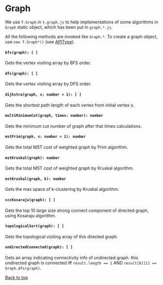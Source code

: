 <a name="graph"></a>
# Graph
We use `T.Graph` in `t.graph.js` to help implementations of some algorithms in `Graph` static object, which has been put in `graph.*.js`.

All the following methods are invoked like `Graph.*`. To create a graph object, use `new T.Graph*()` (see [APIType](APIType#graph)).

#### `bfs(graph): [ ]`
Gets the vertex visiting array by BFS order.
#### `dfs(graph): [ ]`
Gets the vertex visiting array by DFS order.
#### `dijkstra(graph, s: number = 1): [ ]`
Gets the shortest path length of each vertex from initial vertex $s$.
#### `multiMinimumCut(graph, times: number): number`
Gets the minimum cut number of graph after that times calculations.
#### `mstPrim(graph, s: number = 1): number`
Gets the total MST cost of weighted graph by Prim algorithm.
#### `mstKruskal(graph): number`
Gets the total MST cost of weighted graph by Kruskal algorithm.
#### `mstKruskal(graph, k): number`
Gets the max space of k-clustering by Kruskal algorithm.
#### `sccKosaraju(graph): [ ]`
Gets the top $10$ large size strong connect component of directed graph, using Kosaraju algorithm.
#### `topologicalSort(graph): [ ]`
Gets the topological visiting array of this directed graph.
#### `undirectedConnected(graph): [ ]`
Gets an array indicating connectivity info of undirected graph. this undirected graph is connected iff  `result.length == 1` AND `result[0][1] == Graph.dfs(graph)`.

[Back to top](#graph)
